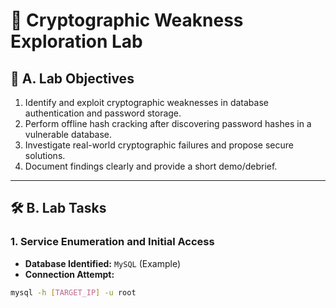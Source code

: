 # 🔐 Cryptographic Weakness Exploration Lab

## 🧠 A. Lab Objectives

1. Identify and exploit cryptographic weaknesses in database authentication and password storage.
2. Perform offline hash cracking after discovering password hashes in a vulnerable database.
3. Investigate real-world cryptographic failures and propose secure solutions.
4. Document findings clearly and provide a short demo/debrief.

---

## 🛠️ B. Lab Tasks

### 1. Service Enumeration and Initial Access

- **Database Identified:** `MySQL` (Example)
- **Connection Attempt:**  
```bash
mysql -h [TARGET_IP] -u root
